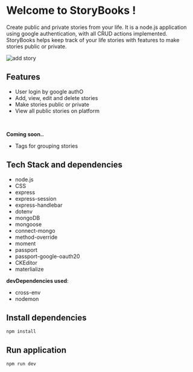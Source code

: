 
# Welcome to StoryBooks ! 
Create public and private stories from your life. It is a node.js application using google authentication, with all CRUD actions implemented.
StoryBooks helps keep track of your life stories with features to make stories public or private.

<img src="https://drive.google.com/uc?export=view&id=1CMrMGXyQOZOxB8zhVTd2Aa1AcdhHTrI_" alt="add story" />

## Features
- User login by google authO
- Add, view, edit and delete stories
- Make stories public or private
- View all public stories on platform
<br/>

**Coming soon..**
- Tags for grouping stories

## Tech Stack and dependencies
 - node.js
 - CSS
 - express
 - express-session
 - express-handlebar
 - dotenv
 - mongoDB
 - mongoose
 - connect-mongo
 - method-override
 - moment
 - passport
 - passport-google-oauth20
 - CKEditor
 - materlialize

**devDependencies used**:

 - cross-env
 - nodemon

## Install dependencies

`npm install`

## Run application

`npm run dev`
